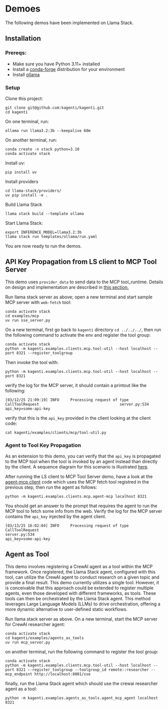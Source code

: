 # Demoes

The following demos have been implemented on Llama Stack.

## Installation

### Prereqs: 

- Make sure you have Python 3.11+ installed
- Install a [conda-forge](https://conda-forge.org/download/) distribution for your environment 
- Install [ollama](https://ollama.com/download)


###  Setup

Clone this project:

```shell
git clone git@github.com:kagenti/kagenti.git
cd kagenti
```

On one terminal, run:

```shell
ollama run llama3.2:3b --keepalive 60m
```

On another terminal, run:

```shell
conda create -n stack python=3.10
conda activate stack
```

Install uv:

```shell
pip install uv
```

Install providers

```shell
cd llama-stack/providers/
uv pip install -e .
```

Build Llama Stack

```shell
llama stack build --template ollama
```

Start Llama Stack:

```shell
export INFERENCE_MODEL=llama3.2:3b
llama stack run templates/ollama/run.yaml 
```

You are now ready to run the demos.

## API Key Propagation from LS client to MCP Tool Server

This demo uses `provider_data` to send data to the MCP
tool_runtime. Details on design and implementation
are described in [this section.](./tech-details.md#api-key-propagation-to-mcp-tool)

Run llama stack server as above; open a new terminal and start sample 
MCP server with `web-fetch` tool:

```shell
conda activate stack
cd examples/mcp 
uv run sse_server.py
```

On a new terminal, first go back to `kagenti` directory `cd ../../../`,
then run the following command to activate the env and register the tool group:

```shell
conda activate stack
python -m kagenti.examples.clients.mcp.tool-util --host localhost --port 8321 --register_toolgroup
```

Then invoke the tool with:

```shell
python -m kagenti.examples.clients.mcp.tool-util --host localhost --port 8321
```

verify the log for the MCP server, it should contain a printout like the following:

```console
[03/12/25 21:09:19] INFO     Processing request of type CallToolRequest                                    server.py:534
api_key=some-api-key
```

verify that this is the `api_key` provided in the client looking at the client code:

```shell
cat kagenti/examples/clients/mcp/tool-util.py 
```

### Agent to Tool Key Propagation

As an extension to this demo, you can verify that the `api_key` is propagated 
to the MCP tool when the tool is invoked by an agent instead than directly
by the client. A sequence diagram for this scenario is illustrated 
[here](./tech-details.md#api-key-propagation-to-mcp-tool).

After running the LS client to MCP Tool Server demo, have a look at the
[agent-mcp client](../examples/clients/mcp/agent-mcp.py) code which uses
the MCP fetch tool registred in the previous step, then run the agent as
follows:

```shell
python -m kagenti.examples.clients.mcp.agent-mcp localhost 8321
```
You should get an answer to the prompt that requires the agent to run
the MCP tool to fetch some info from the web. Verify the log for the MCP server
contains the `api_key` injected by the agent client.

```console
[03/13/25 16:02:04] INFO     Processing request of type CallToolRequest                                               server.py:534
api_key=some-api-key
```

## Agent as Tool

This demo involves registering a 
CrewAI agent as a tool within the MCP framework. Once 
registered, the Llama Stack agent, configured with this tool, 
can utilize the CrewAI agent to conduct research on a given topic 
and provide a final result. This demo currently utilizes a 
single tool. However, it is conceivable that this approach could be 
extended to register multiple agents, even those developed with 
different frameworks, as tools. These tools can then be orchestrated 
by the Llama Stack agent. This method leverages Large Language Models 
(LLMs) to drive orchestration, offering a more dynamic alternative 
to user-defined static workflows.


Run llama stack server as above. On a new terminal, start 
the MCP server for CrewAI researcher agent:

```shell
conda activate stack
cd kagenti/examples/agents_as_tools 
uv run mcp_server.py
```

on another terminal, run the following command to register the tool group:

```shell
conda activate stack
python -m kagenti.examples.clients.mcp.tool-util --host localhost --port 8321 --register_toolgroup --toolgroup_id remote::researcher --mcp_endpoint http://localhost:8001/sse
```

finally, run the Llama Stack agent which should use the crewai researcher agent as a tool:

```shell
python -m kagenti.examples.agents_as_tools.agent_mcp_agent localhost 8321
```


